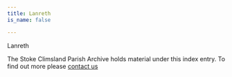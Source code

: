 ```yaml
---
title: Lanreth
is_name: false

---
```


Lanreth


The Stoke Climsland Parish Archive holds material under this index entry. To find out more please [contact us](/contact/)
